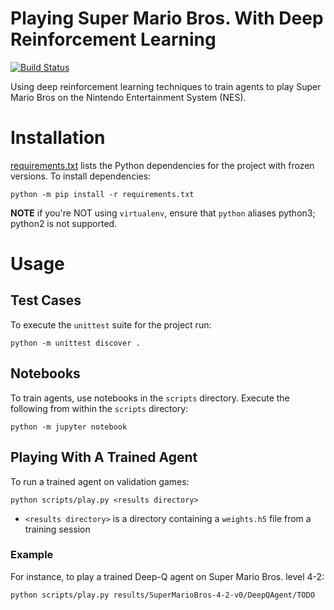 # Playing Super Mario Bros. With Deep Reinforcement Learning

[![Build Status](https://travis-ci.com/Kautenja/playing-mario-with-deep-reinforcement-learning.svg?branch=master)](https://travis-ci.com/Kautenja/playing-mario-with-deep-reinforcement-learning)

Using deep reinforcement learning techniques to train agents to play Super
Mario Bros on the Nintendo Entertainment System (NES).

<!-- TODO: example GIF or link or something -->

# Installation

[requirements.txt](requirements.txt) lists the Python dependencies for the
project with frozen versions. To install dependencies:

```shell
python -m pip install -r requirements.txt
```

**NOTE** if you're NOT using `virtualenv`, ensure that `python` aliases
python3; python2 is not supported.

# Usage

## Test Cases

To execute the `unittest` suite for the project run:

```shell
python -m unittest discover .
```

## Notebooks

To train agents, use notebooks in the `scripts` directory. Execute the
following from within the `scripts` directory:

```shell
python -m jupyter notebook
```

## Playing With A Trained Agent

To run a trained agent on validation games:

```shell
python scripts/play.py <results directory>
```

-   `<results directory>` is a directory containing a `weights.h5` file from
    a training session

### Example

For instance, to play a trained Deep-Q agent on Super Mario Bros. level 4-2:

```shell
python scripts/play.py results/SuperMarioBros-4-2-v0/DeepQAgent/TODO
```
